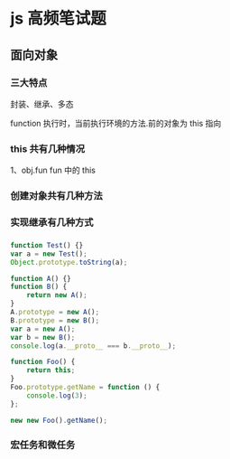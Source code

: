 # js 高频笔试题

## 面向对象

### 三大特点

封装、继承、多态

<!-- TODO 这个后续考虑一下 -->

function 执行时，当前执行环境的方法.前的对象为 this 指向

 <!-- TODO 需要重点了解一下关联数组 -->

### this 共有几种情况

1、obj.fun fun 中的 this

### 创建对象共有几种方法

### 实现继承有几种方式

###

```javascript
function Test() {}
var a = new Test();
Object.prototype.toString(a);
```

```javascript
function A() {}
function B() {
	return new A();
}
A.prototype = new A();
B.prototype = new B();
var a = new A();
var b = new B();
console.log(a.__proto__ === b.__proto__);
```

```javascript
function Foo() {
	return this;
}
Foo.prototype.getName = function () {
	console.log(3);
};

new new Foo().getName();
```

### 宏任务和微任务
